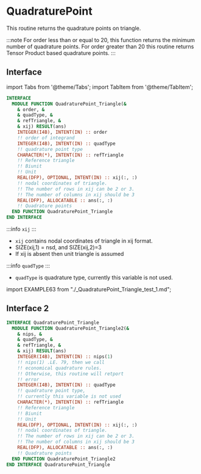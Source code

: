 # QuadraturePoint

This routine returns the quadrature points on triangle.

:::note
For order less than or equal to 20, this function returns the minimum number of quadrature points. For order greater than 20 this routine returns Tensor Product based quadrature points.
:::

## Interface

import Tabs from '@theme/Tabs';
import TabItem from '@theme/TabItem';

<Tabs>
<TabItem value="interface" label="܀ Interface" default>

```fortran
INTERFACE
  MODULE FUNCTION QuadraturePoint_Triangle(&
    & order, &
    & quadType, &
    & refTriangle, &
    & xij) RESULT(ans)
    INTEGER(I4B), INTENT(IN) :: order
    !! order of integrand
    INTEGER(I4B), INTENT(IN) :: quadType
    !! quadrature point type
    CHARACTER(*), INTENT(IN) :: refTriangle
    !! Reference triangle
    !! Biunit
    !! Unit
    REAL(DFP), OPTIONAL, INTENT(IN) :: xij(:, :)
    !! nodal coordinates of triangle.
    !! The number of rows in xij can be 2 or 3.
    !! The number of columns in xij should be 3
    REAL(DFP), ALLOCATABLE :: ans(:, :)
    !! Quadrature points
  END FUNCTION QuadraturePoint_Triangle
END INTERFACE
```

:::info `xij`
:::

- `xij` contains nodal coordinates of triangle in xij format.
- SIZE(xij,1) = nsd, and SIZE(xij,2)=3
- If xij is absent then unit triangle is assumed

:::info `quadType`
:::

- `quadType` is quadrature type, currently this variable is not used.

</TabItem>

<TabItem value="example" label="️܀ See example">

import EXAMPLE63 from "./_QuadraturePoint_Triangle_test_1.md";

<EXAMPLE63 />

</TabItem>

<TabItem value="close" label="↢ ">
</TabItem>
</Tabs>

## Interface 2

```fortran
INTERFACE QuadraturePoint_Triangle
  MODULE FUNCTION QuadraturePoint_Triangle2(&
    & nips, &
    & quadType, &
    & refTriangle, &
    & xij) RESULT(ans)
    INTEGER(I4B), INTENT(IN) :: nips(1)
    !! nips(1) .LE. 79, then we call
    !! economical quadrature rules.
    !! Otherwise, this routine will retport
    !! error
    INTEGER(I4B), INTENT(IN) :: quadType
    !! quadrature point type,
    !! currently this variable is not used
    CHARACTER(*), INTENT(IN) :: refTriangle
    !! Reference triangle
    !! Biunit
    !! Unit
    REAL(DFP), OPTIONAL, INTENT(IN) :: xij(:, :)
    !! nodal coordinates of triangle.
    !! The number of rows in xij can be 2 or 3.
    !! The number of columns in xij should be 3
    REAL(DFP), ALLOCATABLE :: ans(:, :)
    !! Quadrature points
  END FUNCTION QuadraturePoint_Triangle2
END INTERFACE QuadraturePoint_Triangle
```
